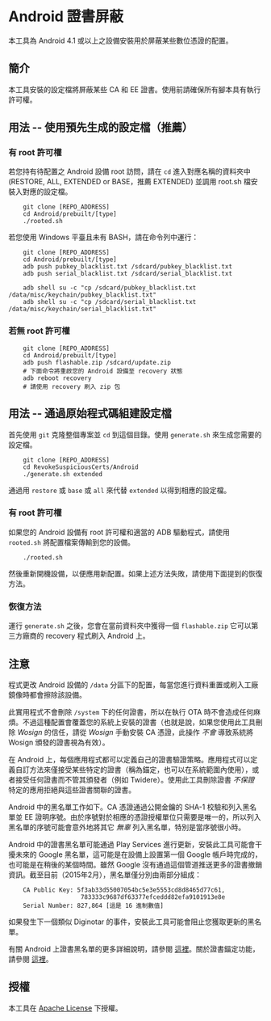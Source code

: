 Android 證書屏蔽
=====================================================

本工具為 Android 4.1 或以上之設備安裝用於屏蔽某些數位憑證的配置。

## 簡介
本工具安裝的設定檔將屏蔽某些 CA 和 EE 證書。使用前請確保所有腳本具有執行許可權。

## 用法 -- 使用預先生成的設定檔（推薦）
### 有 root 許可權
若您持有待配置之 Android 設備 root 訪問，請在 `cd` 進入對應名稱的資料夾中 (RESTORE, ALL, EXTENDED or BASE，推薦 EXTENDED) 並調用 root.sh 檔安裝入對應的設定檔。

        git clone [REPO_ADDRESS]
        cd Android/prebuilt/[type]
        ./rooted.sh

若您使用 Windows 平臺且未有 BASH，請在命令列中運行：

        git clone [REPO_ADDRESS]
        cd Android/prebuilt/[type]
        adb push pubkey_blacklist.txt /sdcard/pubkey_blacklist.txt
        adb push serial_blacklist.txt /sdcard/serial_blacklist.txt

        adb shell su -c "cp /sdcard/pubkey_blacklist.txt /data/misc/keychain/pubkey_blacklist.txt"
        adb shell su -c "cp /sdcard/serial_blacklist.txt /data/misc/keychain/serial_blacklist.txt"

### 若無 root 許可權

        git clone [REPO_ADDRESS]
        cd Android/prebuilt/[type]
        adb push flashable.zip /sdcard/update.zip
        # 下面命令將重啟您的 Android 設備至 recovery 狀態
        adb reboot recovery
        # 請使用 recovery 刷入 zip 包

## 用法 -- 通過原始程式碼組建設定檔
首先使用 `git` 克隆整個專案並 `cd` 到這個目錄。使用 `generate.sh` 來生成您需要的設定檔。

        git clone [REPO_ADDRESS]
        cd RevokeSuspiciousCerts/Android
        ./generate.sh extended

通過用 `restore` 或 `base` 或 `all` 來代替 `extended` 以得到相應的設定檔。

### 有 root 許可權
如果您的 Android 設備有 root 許可權和適當的 ADB 驅動程式，請使用 `rooted.sh` 將配置檔案傳輸到您的設備。

        ./rooted.sh

然後重新開機設備，以便應用新配置。如果上述方法失敗，請使用下面提到的恢復方法。

### 恢復方法
運行 `generate.sh` 之後，您會在當前資料夾中獲得一個 `flashable.zip` 它可以第三方廠商的 recovery 程式刷入 Android 上。

## 注意
程式更改 Android 設備的 `/data` 分區下的配置，每當您進行資料重置或刷入工廠鏡像時都會擦除該設備。

此實用程式不會刪除 `/system` 下的任何證書，所以在執行 OTA 時不會造成任何麻煩。不過這種配置會覆蓋您的系統上安裝的證書（也就是說，如果您使用此工具刪除 *Wosign* 的信任，請從 *Wosign* 手動安裝 CA 憑證，此操作 *不會* 導致系統將 Wosign 頒發的證書視為有效）。

在 Android 上，每個應用程式都可以定義自己的證書驗證策略。應用程式可以定義自訂方法來僅接受某些特定的證書（稱為錨定，也可以在系統範圍內使用），或者接受任何證書而不管其頒發者（例如 Twidere）。使用此工具刪除證書 *不保證* 特定的應用拒絕與這些證書關聯的證書。

Android 中的黑名單工作如下。CA 憑證通過公開金鑰的 SHA-1 校驗和列入黑名單並 EE 證明序號。由於序號對於相應的憑證授權單位只需要是唯一的，所以列入黑名單的序號可能會意外地將其它 *無辜* 列入黑名單，特別是當序號很小時。

Android 中的證書黑名單可能通過 Play Services 進行更新，安裝此工具可能會干擾未來的 Google 黑名單，這可能是在設備上設置第一個 Google 帳戶時完成的，也可能是在稍後的某個時間。雖然 Google 沒有通過這個管道推送更多的證書撤銷資訊。截至目前（2015年2月），黑名單僅分別由兩部分組成：

        CA Public Key: 5f3ab33d55007054bc5e3e5553cd8d8465d77c61,
                        783333c9687df63377efceddd82efa9101913e8e
        Serial Number: 827,864 [這是 16 進制數值]

如果發生下一個類似 Diginotar 的事件，安裝此工具可能會阻止您獲取更新的黑名單。

有關 Android 上證書黑名單的更多詳細說明，請參閱 [這裡](https://nelenkov.blogspot.com/2012/07/certificate-blacklisting-in-jelly-bean.html)。關於證書錨定功能，請參閱 [這裡](https://nelenkov.blogspot.com/2012/12/certificate-pinning-in-android-42.html)。

## 授權
本工具在 [Apache License](./LICENSE) 下授權。
